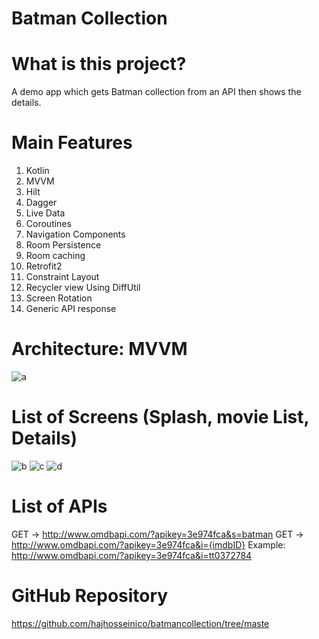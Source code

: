 # Batman Collection
# What is this project?
A demo app which gets Batman collection from an API then shows the details.
# Main Features
1. Kotlin
2. MVVM
3. Hilt
4. Dagger
5. Live Data
6. Coroutines
7. Navigation Components
8. Room Persistence
9. Room caching
10. Retrofit2
11. Constraint Layout
12. Recycler view Using DiffUtil
13. Screen Rotation
14. Generic API response
# Architecture: MVVM
![a](https://user-images.githubusercontent.com/8142223/128475126-08940086-b459-4486-b8eb-2f95932a7260.png)

# List of Screens (Splash, movie List, Details)
 ![b](https://user-images.githubusercontent.com/8142223/128475161-04af0f74-ac6e-4374-8959-0da2358dc105.png) 
![c](https://user-images.githubusercontent.com/8142223/128475167-fac3f41f-36cb-4cbd-a59f-237ee689fa17.png)
![d](https://user-images.githubusercontent.com/8142223/128475172-517bae3c-a32c-45df-b1a6-7ae82a6be0cc.png)

# List of APIs
GET -> http://www.omdbapi.com/?apikey=3e974fca&s=batman
GET -> http://www.omdbapi.com/?apikey=3e974fca&i={imdbID}
Example: http://www.omdbapi.com/?apikey=3e974fca&i=tt0372784
# GitHub Repository
https://github.com/hajhosseinico/batmancollection/tree/maste


